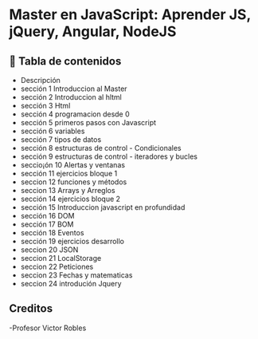 
# Master en JavaScript: Aprender JS, jQuery, Angular, NodeJS



## 🚀 Tabla de contenidos
- Descripción
- sección 1 Introduccion al Master
- sección 2 Introduccion al hltml
- sección 3 Html
- sección 4 programacion desde 0
- sección 5 primeros pasos con Javascript
- sección 6 variables
- sección 7 tipos de datos
- sección 8 estructuras de control - Condicionales
- sección 9 estructuras de control - iteradores y bucles
- seccio¡ón 10 Alertas y ventanas
- sección 11 ejercicios bloque 1
- seccion 12 funciones y métodos
- seccion 13 Arrays y Arreglos
- sección 14 ejercicios bloque 2
- sección 15 Introduccion javascript en profundidad
- sección 16 DOM
- sección 17 BOM
- sección 18 Eventos
- sección 19 ejercicios desarrollo
- seccion 20 JSON
- seccion 21 LocalStorage
- seccion 22 Peticiones
- seccion 23 Fechas y matematicas
- seccion 24 introdución Jquery


## Creditos

-Profesor Victor Robles



